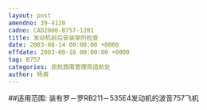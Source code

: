 ```yaml
---
layout: post
amendno: 39-4120
cadno: CAD2000-B757-12R1
title: 发动机前后安装架的检查
date: 2003-08-14 00:00:00 +0800
effdate: 2003-08-16 00:00:00 +0800
tag: B757
categories: 民航西南管理局适航处
author: 杨爽
---
```


##适用范围:
装有罗－罗RB211－535E4发动机的波音757飞机

